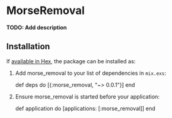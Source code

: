 # MorseRemoval

**TODO: Add description**

## Installation

If [available in Hex](https://hex.pm/docs/publish), the package can be installed as:

  1. Add morse_removal to your list of dependencies in `mix.exs`:

        def deps do
          [{:morse_removal, "~> 0.0.1"}]
        end

  2. Ensure morse_removal is started before your application:

        def application do
          [applications: [:morse_removal]]
        end

